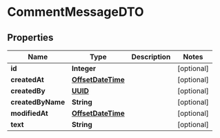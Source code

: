 # CommentMessageDTO

## Properties
Name | Type | Description | Notes
------------ | ------------- | ------------- | -------------
**id** | **Integer** |  |  [optional]
**createdAt** | [**OffsetDateTime**](OffsetDateTime.md) |  |  [optional]
**createdBy** | [**UUID**](UUID.md) |  |  [optional]
**createdByName** | **String** |  |  [optional]
**modifiedAt** | [**OffsetDateTime**](OffsetDateTime.md) |  |  [optional]
**text** | **String** |  |  [optional]
